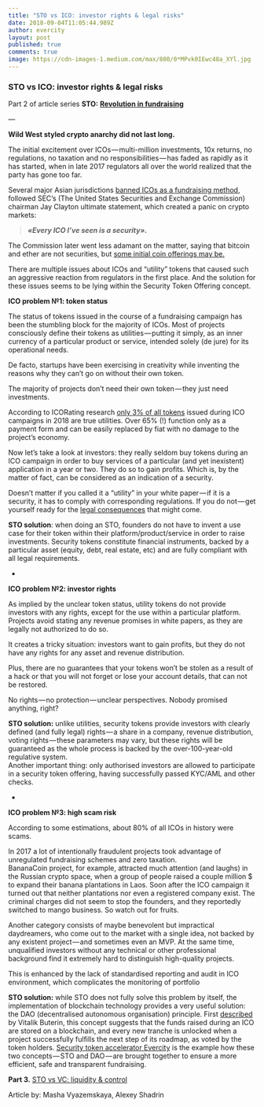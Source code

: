 ```yaml
---
title: "STO vs ICO: investor rights & legal risks"
date: 2018-09-04T11:05:44.989Z
author: evercity
layout: post
published: true
comments: true
image: https://cdn-images-1.medium.com/max/800/0*MPvk0IEwc48a_XYl.jpg
---
```


### STO vs ICO: investor rights &amp; legal risks

Part 2 of article series **STO:** [**Revolution in fundraising**](https://medium.com/evercity-blog/sto-revolution-in-fundraising-7c6467f27087)

—

**Wild West styled crypto anarchy did not last long.**

The initial excitement over ICOs — multi-million investments, 10x returns, no regulations, no taxation and no responsibilities — has faded as rapidly as it has started, when in late 2017 regulators all over the world realized that the party has gone too far.

Several major Asian jurisdictions [banned ICOs as a fundraising method](https://techcrunch.com/2017/09/28/south-korea-has-banned-icos/), followed SEC’s (The United States Securities and Exchange Commission) chairman Jay Clayton ultimate statement, which created a panic on crypto markets:
> **_«Every ICO I’ve seen is a security»._**

The Commission later went less adamant on the matter, saying that bitcoin and ether are not securities, but [some initial coin offerings may be.](https://www.cnbc.com/2018/06/14/bitcoin-and-ethereum-are-not-securities-but-some-cryptocurrencies-may-be-sec-official-says.html)

There are multiple issues about ICOs and “utility” tokens that caused such an aggressive reaction from regulators in the first place. And the solution for these issues seems to be lying within the Security Token Offering concept.




**ICO problem №1: token status**

The status of tokens issued in the course of a fundraising campaign has been the stumbling block for the majority of ICOs. Most of projects consciously define their tokens as utilities — putting it simply, as an inner currency of a particular product or service, intended solely (de jure) for its operational needs.

De facto, startups have been exercising in creativity while inventing the reasons why they can’t go on without their own token.

The majority of projects don’t need their own token — they just need investments.

According to ICORating research [only 3% of all tokens](https://icorating.com/ico_market_research_q1_2018_icorating.pdf) issued during ICO campaigns in 2018 are true utilities. Over 65% (!) function only as a payment form and can be easily replaced by fiat with no damage to the project’s economy.

Now let’s take a look at investors: they really seldom buy tokens during an ICO campaign in order to buy services of a particular (and yet inexistent) application in a year or two. They do so to gain profits. Which is, by the matter of fact, can be considered as an indication of a security.

Doesn’t matter if you called it a “utility” in your white paper — if it is a security, it has to comply with corresponding regulations. If you do not — get yourself ready for the [legal consequences](https://news.bitcoin.com/sec-fines-bars-founder-oil-exploration-token/) that might come.

**STO solution**: when doing an STO, founders do not have to invent a use case for their token within their platform/product/service in order to raise investments. Security tokens constitute financial instruments, backed by a particular asset (equity, debt, real estate, etc) and are fully compliant with all legal requirements.

-

**ICO problem №2: investor rights**

As implied by the unclear token status, utility tokens do not provide investors with any rights, except for the use within a particular platform. Projects avoid stating any revenue promises in white papers, as they are legally not authorized to do so.

It creates a tricky situation: investors want to gain profits, but they do not have any rights for any asset and revenue distribution.

Plus, there are no guarantees that your tokens won’t be stolen as a result of a hack or that you will not forget or lose your account details, that can not be restored.

No rights — no protection — unclear perspectives. Nobody promised anything, right?

**STO solution:** unlike utilities, security tokens provide investors with clearly defined (and fully legal) rights — a share in a company, revenue distribution, voting rights — these parameters may vary, but these rights will be guaranteed as the whole process is backed by the over-100-year-old regulative system.  
Another important thing: only authorised investors are allowed to participate in a security token offering, having successfully passed KYC/AML and other checks.

-

**ICO problem №3: high scam risk**

According to some estimations, about 80% of all ICOs in history were scams.

In 2017 a lot of intentionally fraudulent projects took advantage of unregulated fundraising schemes and zero taxation.  
BananaCoin project, for example, attracted much attention (and laughs) in the Russian crypto space, when a group of people raised a couple million $ to expand their banana plantations in Laos. Soon after the ICO campaign it turned out that neither plantations nor even a registered company exist. The criminal charges did not seem to stop the founders, and they reportedly switched to mango business. So watch out for fruits.

Another category consists of maybe benevolent but impractical daydreamers, who come out to the market with a single idea, not backed by any existent project — and sometimes even an MVP. At the same time, unqualified investors without any technical or other professional background find it extremely hard to distinguish high-quality projects.

This is enhanced by the lack of standardised reporting and audit in ICO environment, which complicates the monitoring of portfolio

**STO solution:** while STO does not fully solve this problem by itself, the implementation of blockchain technology provides a very useful solution: the DAO (decentralised autonomous organisation) principle. First [described](https://cointelegraph.com/explained/what-is-a-daico-explained) by Vitalik Buterin, this concept suggests that the funds raised during an ICO are stored on a blockchain, and every new tranche is unlocked when a project successfully fulfills the next step of its roadmap, as voted by the token holders. [Security token accelerator Evercity](https://evercity.io/) is the example how these two concepts — STO and DAO — are brought together to ensure a more efficient, safe and transparent fundraising.

**Part 3.** [STO vs VC: liquidity &amp; control](https://medium.com/evercity-blog/sto-vs-vc-liquidity-control-27f2affdb454)

Article by: Masha Vyazemskaya, Alexey Shadrin
